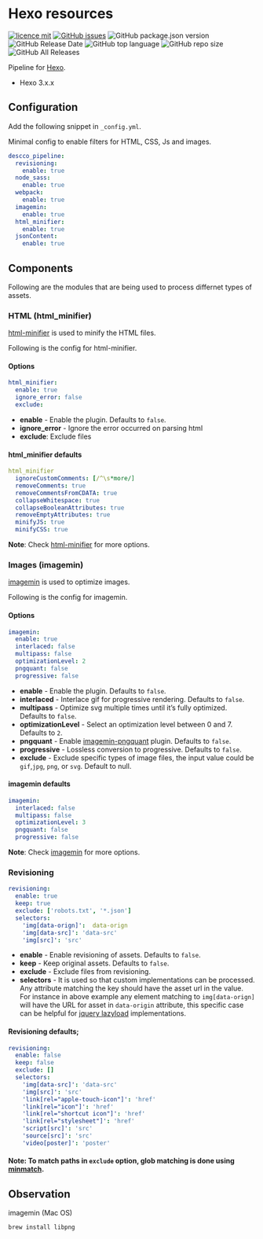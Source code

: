 # Hexo resources

[![licence mit](https://img.shields.io/badge/license-MIT-blue.svg?style=flat-square)](http://hemersonvianna.mit-license.org/)
[![GitHub issues](https://img.shields.io/github/issues//org-descco/hexo-resources.svg)](https://github.com//org-descco/hexo-resources/issues)
![GitHub package.json version](https://img.shields.io/github/package-json/v//org-descco/hexo-resources.svg)
![GitHub Release Date](https://img.shields.io/github/release-date//org-descco/hexo-resources.svg)
![GitHub top language](https://img.shields.io/github/languages/top//org-descco/hexo-resources.svg)
![GitHub repo size](https://img.shields.io/github/repo-size//org-descco/hexo-resources.svg)
![GitHub All Releases](https://img.shields.io/github/downloads//org-descco/hexo-resources/total.svg)

Pipeline for [Hexo](https://hexo.io/).
- Hexo 3.x.x

## Configuration
Add the following snippet in `_config.yml`.

Minimal config to enable filters for HTML, CSS, Js and images.
```yaml
descco_pipeline:
  revisioning:
    enable: true
  node_sass:
    enable: true
  webpack:
    enable: true
  imagemin:
    enable: true
  html_minifier:
    enable: true
  jsonContent:
    enable: true
```

## Components
Following are the modules that are being used to process differnet types of assets.

### HTML (html_minifier)
[html-minifier](https://www.npmjs.com/package/html-minifier) is used to minify the HTML files.

Following is the config for html-minifier.

#### Options
``` yaml
html_minifier:
  enable: true
  ignore_error: false
  exclude:
```
- **enable** - Enable the plugin. Defaults to `false`.
- **ignore_error** - Ignore the error occurred on parsing html
- **exclude**: Exclude files

#### html_minifier defaults
```yaml
html_minifier
  ignoreCustomComments: [/^\s*more/]
  removeComments: true
  removeCommentsFromCDATA: true
  collapseWhitespace: true
  collapseBooleanAttributes: true
  removeEmptyAttributes: true
  minifyJS: true
  minifyCSS: true
```

**Note**: Check [html-minifier](https://www.npmjs.com/package/html-minifier#options-quick-reference) for more options.

### Images (imagemin)
[imagemin](https://www.npmjs.com/package/imagemin) is used to optimize images.

Following is the config for imagemin.
#### Options
```yaml
imagemin:
  enable: true
  interlaced: false
  multipass: false
  optimizationLevel: 2
  pngquant: false
  progressive: false
```
- **enable** - Enable the plugin. Defaults to `false`.
- **interlaced** - Interlace gif for progressive rendering. Defaults to `false`.
- **multipass** - Optimize svg multiple times until it’s fully optimized. Defaults to `false`.
- **optimizationLevel** - Select an optimization level between 0 and 7. Defaults to `2`.
- **pngquant** - Enable [imagemin-pngquant](https://github.com/imagemin/imagemin-pngquant) plugin. Defaults to `false`.
- **progressive** - Lossless conversion to progressive. Defaults to `false`.
- **exclude** - Exclude specific types of image files, the input value could be `gif`,`jpg`, `png`, or `svg`. Default to null.

#### imagemin defaults
```yaml
imagemin:
  interlaced: false
  multipass: false
  optimizationLevel: 3
  pngquant: false
  progressive: false
```

**Note**: Check [imagemin](https://www.npmjs.com/package/clean-css#use) for more options.

### Revisioning
```yaml
revisioning:
  enable: true
  keep: true
  exclude: ['robots.txt', '*.json']
  selectors:
    'img[data-orign]':  data-orign
    'img[data-src]': 'data-src'
    'img[src]': 'src'
```
- **enable** - Enable revisioning of assets. Defaults to `false`.
- **keep** - Keep original assets. Defaults to `false`.
- **exclude** - Exclude files from revisioning.
- **selectors** - It is used so that custom implementations can be processed. Any attribute matching the key should have the asset url in the value. For instance in above example any element matching to `img[data-orign]` will have the URL for asset in `data-origin` attribute, this specific case can be helpful for [jquery lazyload](https://github.com/tuupola/jquery_lazyload) implementations.

#### Revisioning defaults;
```yaml
revisioning:
  enable: false
  keep: false
  exclude: []
  selectors:
    'img[data-src]': 'data-src'
    'img[src]': 'src'
    'link[rel="apple-touch-icon"]': 'href'
    'link[rel="icon"]': 'href'
    'link[rel="shortcut icon"]': 'href'
    'link[rel="stylesheet"]': 'href'
    'script[src]': 'src'
    'source[src]': 'src'
    'video[poster]': 'poster'
```

#### Note: To match paths in `exclude` option, glob matching is done using [minmatch](https://github.com/isaacs/minimatch).


## Observation

imagemin (Mac OS)

```
brew install libpng
```
